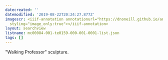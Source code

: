 ```yaml
---
datecreated: ''
datemodified: '2019-08-22T20:24:27.877Z'
imagescr: <iiif-annotation annotationurl="https://dnoneill.github.io/annotate/annotations/72a1637c-3e69-4fa9-b23b-bcfe94bd1c11.json"
  styling="image_only:true"></iiif-annotation>
layout: searchview
listname: mc00084-001-te0159-000-001-0001-list.json
tags: []
---
```

"Walking Professor" sculpture.